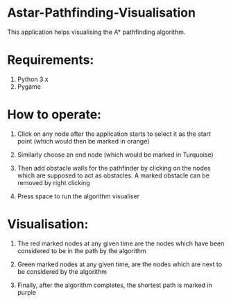 # Astar-Pathfinding-Visualisation

This application helps visualising the A* pathfinding algorithm.

# Requirements:

1) Python 3.x
2) Pygame

# How to operate:

1) Click on any node after the application starts to select it as the start point (which would then be marked in orange)

2) Similarly choose an end node (which would be marked in Turquoise)

3) Then add obstacle walls for the pathfinder by clicking on the nodes which are supposed to act as obstacles. A marked obstacle can be removed by right clicking

4) Press space to run the algorithm visualiser

# Visualisation:

1) The red marked nodes at any given time are the nodes which have been considered to be in the path by the algorithm

2) Green marked nodes at any given time, are the nodes which are next to be considered by the algorithm

3) Finally, after the algorithm completes, the shortest path is marked in purple

